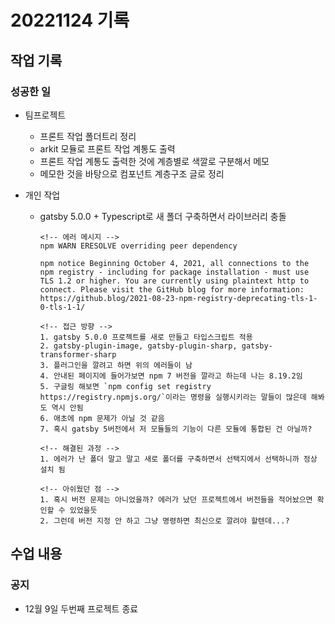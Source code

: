 # 20221124 기록
## 작업 기록
### 성공한 일
- 팀프로젝트
  - 프론트 작업 폴더트리 정리
  - arkit 모듈로 프론트 작업 계통도 출력
  - 프론트 작업 계통도 출력한 것에 계층별로 색깔로 구분해서 메모
  - 메모한 것을 바탕으로 컴포넌트 계층구조 글로 정리

- 개인 작업
  - gatsby 5.0.0 + Typescript로 새 폴더 구축하면서 라이브러리 충돌
    ```
    <!-- 에러 메시지 -->
    npm WARN ERESOLVE overriding peer dependency

    npm notice Beginning October 4, 2021, all connections to the npm registry - including for package installation - must use TLS 1.2 or higher. You are currently using plaintext http to connect. Please visit the GitHub blog for more information: https://github.blog/2021-08-23-npm-registry-deprecating-tls-1-0-tls-1-1/
    ```
    ```
    <!-- 접근 방향 -->
    1. gatsby 5.0.0 프로젝트를 새로 만들고 타입스크립트 적용
    2. gatsby-plugin-image, gatsby-plugin-sharp, gatsby-transformer-sharp 
    3. 플러그인을 깔려고 하면 위의 에러들이 남
    4. 안내된 페이지에 들어가보면 npm 7 버전을 깔라고 하는데 나는 8.19.2임
    5. 구글링 해보면 `npm config set registry https://registry.npmjs.org/`이라는 명령을 실행시키라는 말들이 많은데 해봐도 역시 안됨
    6. 애초에 npm 문제가 아닐 것 같음
    7. 혹시 gatsby 5버전에서 저 모듈들의 기능이 다른 모듈에 통합된 건 아닐까?
    ```

    ```
    <!-- 해결된 과정 -->
    1. 에러가 난 폴더 말고 말고 새로 폴더를 구축하면서 선택지에서 선택하니까 정상 설치 됨

    <!-- 아쉬웠던 점 -->
    1. 혹시 버전 문제는 아니었을까? 에러가 났던 프로젝트에서 버전들을 적어놨으면 확인할 수 있었을듯
    2. 그런데 버전 지정 안 하고 그냥 명령하면 최신으로 깔려야 할텐데...?
    ```

## 수업 내용
### 공지
- 12월 9일 두번째 프로젝트 종료